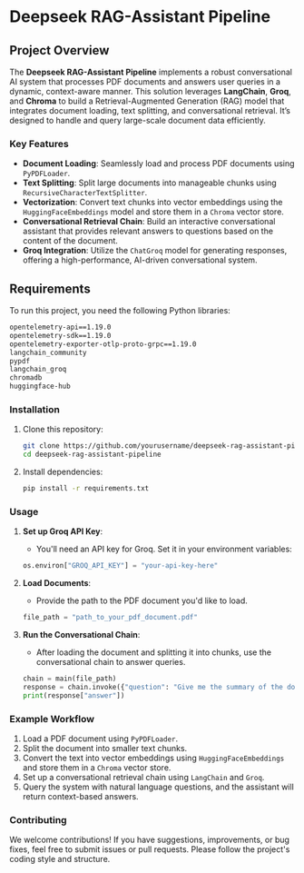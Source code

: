 # Deepseek RAG-Assistant Pipeline

## Project Overview
The **Deepseek RAG-Assistant Pipeline** implements a robust conversational AI system that processes PDF documents and answers user queries in a dynamic, context-aware manner. This solution leverages **LangChain**, **Groq**, and **Chroma** to build a Retrieval-Augmented Generation (RAG) model that integrates document loading, text splitting, and conversational retrieval. It’s designed to handle and query large-scale document data efficiently.

### Key Features
- **Document Loading**: Seamlessly load and process PDF documents using `PyPDFLoader`.
- **Text Splitting**: Split large documents into manageable chunks using `RecursiveCharacterTextSplitter`.
- **Vectorization**: Convert text chunks into vector embeddings using the `HuggingFaceEmbeddings` model and store them in a `Chroma` vector store.
- **Conversational Retrieval Chain**: Build an interactive conversational assistant that provides relevant answers to questions based on the content of the document.
- **Groq Integration**: Utilize the `ChatGroq` model for generating responses, offering a high-performance, AI-driven conversational system.

## Requirements

To run this project, you need the following Python libraries:

```txt
opentelemetry-api==1.19.0
opentelemetry-sdk==1.19.0
opentelemetry-exporter-otlp-proto-grpc==1.19.0
langchain_community
pypdf
langchain_groq
chromadb
huggingface-hub
````

### Installation

1. Clone this repository:

   ```bash
   git clone https://github.com/yourusername/deepseek-rag-assistant-pipeline.git
   cd deepseek-rag-assistant-pipeline
   ```

2. Install dependencies:

   ```bash
   pip install -r requirements.txt
   ```

### Usage

1. **Set up Groq API Key**:

   * You'll need an API key for Groq. Set it in your environment variables:

   ```python
   os.environ["GROQ_API_KEY"] = "your-api-key-here"
   ```

2. **Load Documents**:

   * Provide the path to the PDF document you'd like to load.

   ```python
   file_path = "path_to_your_pdf_document.pdf"
   ```

3. **Run the Conversational Chain**:

   * After loading the document and splitting it into chunks, use the conversational chain to answer queries.

   ```python
   chain = main(file_path)
   response = chain.invoke({"question": "Give me the summary of the document?"})
   print(response["answer"])
   ```

### Example Workflow

1. Load a PDF document using `PyPDFLoader`.
2. Split the document into smaller text chunks.
3. Convert the text into vector embeddings using `HuggingFaceEmbeddings` and store them in a `Chroma` vector store.
4. Set up a conversational retrieval chain using `LangChain` and `Groq`.
5. Query the system with natural language questions, and the assistant will return context-based answers.

### Contributing

We welcome contributions! If you have suggestions, improvements, or bug fixes, feel free to submit issues or pull requests. Please follow the project's coding style and structure.
